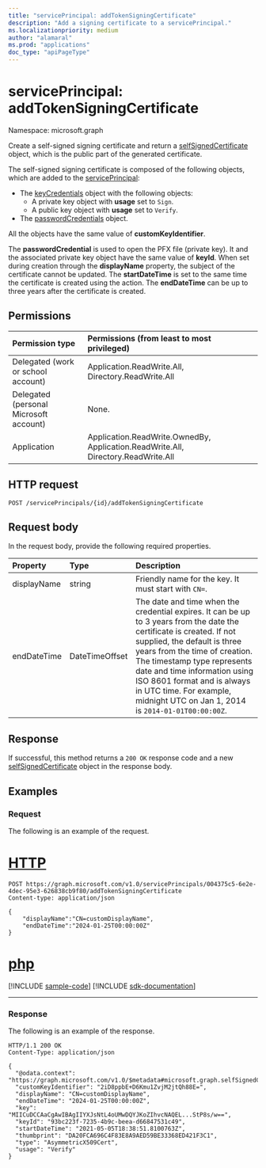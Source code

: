 ```yaml
---
title: "servicePrincipal: addTokenSigningCertificate"
description: "Add a signing certificate to a servicePrincipal."
ms.localizationpriority: medium
author: "alamaral"
ms.prod: "applications"
doc_type: "apiPageType"
---
```


# servicePrincipal: addTokenSigningCertificate

Namespace: microsoft.graph

Create a self-signed signing certificate and return a [selfSignedCertificate](../resources/selfsignedcertificate.md) object, which is the public part of the generated certificate. 

The self-signed signing certificate is composed of the following objects, which are added to the [servicePrincipal](../resources/serviceprincipal.md): 
+ The [keyCredentials](../resources/keycredential.md) object with the following objects:
    + A private key object with **usage** set to `Sign`.
    + A public key object with **usage** set to `Verify`.
+ The [passwordCredentials](../resources/passwordcredential.md) object. 


All the objects have the same value of **customKeyIdentifier**.

The **passwordCredential** is used to open the PFX file (private key). It and the associated private key object have the same value of **keyId**. When set during creation through the **displayName** property, the subject of the certificate cannot be updated. The **startDateTime** is set to the same time the certificate is created using the action. The **endDateTime** can be up to three years after the certificate is created.

## Permissions

|Permission type      | Permissions (from least to most privileged)              |
|:--------------------|:---------------------------------------------------------|
|Delegated (work or school account) | Application.ReadWrite.All, Directory.ReadWrite.All |
|Delegated (personal Microsoft account) | None.    |
|Application | Application.ReadWrite.OwnedBy, Application.ReadWrite.All, Directory.ReadWrite.All |


## HTTP request

<!-- { "blockType": "ignored" } -->

```http
POST /servicePrincipals/{id}/addTokenSigningCertificate
```

## Request body

In the request body, provide the following required properties.

| Property	   | Type	|Description|
|:---------------|:--------|:----------|
| displayName | string | Friendly name for the key.  It must start with `CN=`.|
| endDateTime | DateTimeOffset |The date and time when the credential expires. It can be up to 3 years from the date the certificate is created. If not supplied, the default is three years from the time of creation. The timestamp type represents date and time information using ISO 8601 format and is always in UTC time. For example, midnight UTC on Jan 1, 2014 is `2014-01-01T00:00:00Z`.|

## Response

If successful, this method returns a `200 OK` response code and a new [selfSignedCertificate](../resources/selfsignedcertificate.md) object in the response body.

## Examples

### Request

The following is an example of the request.



# [HTTP](#tab/http)
<!-- {
  "blockType": "request",
  "name": "serviceprincipal_addtokensigningcertificate"
}-->

```http
POST https://graph.microsoft.com/v1.0/servicePrincipals/004375c5-6e2e-4dec-95e3-626838cb9f80/addTokenSigningCertificate
Content-type: application/json

{
    "displayName":"CN=customDisplayName",
    "endDateTime":"2024-01-25T00:00:00Z"
}
```

# [php](#tab/php)
[!INCLUDE [sample-code](../includes/snippets/php/serviceprincipal-addtokensigningcertificate-php-snippets.md)]
[!INCLUDE [sdk-documentation](../includes/snippets/snippets-sdk-documentation-link.md)]

---



### Response

The following is an example of the response.

<!-- {
  "blockType": "response",
  "truncated": true,
  "@odata.type": "microsoft.graph.selfSignedCertificate"
} -->

```http
HTTP/1.1 200 OK
Content-Type: application/json

{
  "@odata.context": "https://graph.microsoft.com/v1.0/$metadata#microsoft.graph.selfSignedCertificate",
  "customKeyIdentifier": "2iD8ppbE+D6Kmu1ZvjM2jtQh88E=",
  "displayName": "CN=customDisplayName",
  "endDateTime": "2024-01-25T00:00:00Z",
  "key": "MIICuDCCAaCgAwIBAgIIYXJsNtL4oUMwDQYJKoZIhvcNAQEL...StP8s/w==",
  "keyId": "93bc223f-7235-4b9c-beea-d66847531c49",
  "startDateTime": "2021-05-05T18:38:51.8100763Z",
  "thumbprint": "DA20FCA696C4F83E8A9AED59BE33368ED421F3C1",
  "type": "AsymmetricX509Cert",
  "usage": "Verify"
}
```
<!-- uuid: 16cd6b66-4b1a-43a1-adaf-3a886856ed98
2021-01-15 14:57:30 UTC -->
<!-- {
  "type": "#page.annotation",
  "description": "servicePrincipal: selfSignedCertificate",
  "keywords": "",
  "section": "documentation",
  "tocPath": "",
  "suppressions": []
} -->

